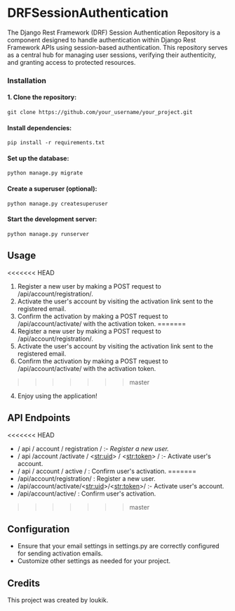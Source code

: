 # DRFSessionAuthentication
The Django Rest Framework (DRF) Session Authentication Repository is a component designed to handle authentication within Django Rest Framework APIs using session-based authentication. This repository serves as a central hub for managing user sessions, verifying their authenticity, and granting access to protected resources.

### **Installation**

#### 1. Clone the repository:

    git clone https://github.com/your_username/your_project.git

#### Install dependencies:

    pip install -r requirements.txt

#### Set up the database:

    python manage.py migrate

#### Create a superuser (optional):

    python manage.py createsuperuser

#### Start the development server:

    python manage.py runserver

## Usage

<<<<<<< HEAD
1. Register a new user by making a POST request to          
            /api/account/registration/.
2. Activate the user's account by visiting the activation link sent to the registered email.
3. Confirm the activation by making a POST request to 
         /api/account/activate/ with the activation token.
=======
4. Register a new user by making a POST request to /api/account/registration/.
5. Activate the user's account by visiting the activation link sent to the registered email.
6. Confirm the activation by making a POST request to /api/account/activate/ with the activation token.
>>>>>>> master
4. Enjoy using the application!

## API Endpoints

<<<<<<< HEAD
*    / api / account / registration /                          :- _Register a new user._
*   / api /account /activate / <<str:uid>> / <<str:token>> /   :- Activate user's account.
*   / api / account / active /                                 : Confirm user's activation.
=======
* /api/account/registration/                         : Register a new user.
* /api/account/activate/<<str:uid>>/<<str:token>>/   :- Activate user's account.
* /api/account/active/                               : Confirm user's activation.
>>>>>>> master

## Configuration
* Ensure that your email settings in settings.py are correctly configured for sending activation emails.
* Customize other settings as needed for your project.


## Credits

This project was created by loukik.

